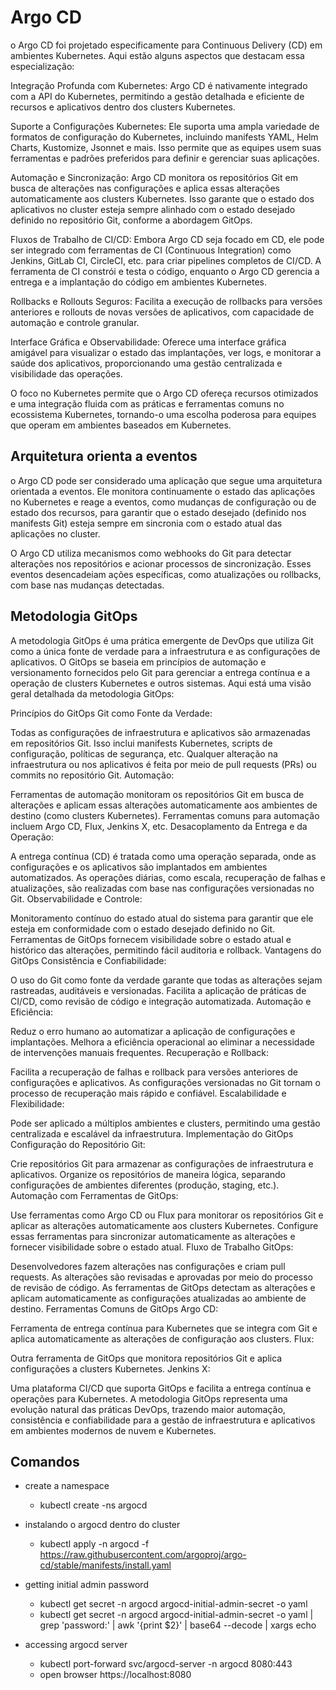 # Argo CD
 o Argo CD foi projetado especificamente para Continuous Delivery (CD) em ambientes Kubernetes. Aqui estão alguns aspectos que destacam essa especialização:

Integração Profunda com Kubernetes: Argo CD é nativamente integrado com a API do Kubernetes, permitindo a gestão detalhada e eficiente de recursos e aplicativos dentro dos clusters Kubernetes.

Suporte a Configurações Kubernetes: Ele suporta uma ampla variedade de formatos de configuração do Kubernetes, incluindo manifests YAML, Helm Charts, Kustomize, Jsonnet e mais. Isso permite que as equipes usem suas ferramentas e padrões preferidos para definir e gerenciar suas aplicações.

Automação e Sincronização: Argo CD monitora os repositórios Git em busca de alterações nas configurações e aplica essas alterações automaticamente aos clusters Kubernetes. Isso garante que o estado dos aplicativos no cluster esteja sempre alinhado com o estado desejado definido no repositório Git, conforme a abordagem GitOps.

Fluxos de Trabalho de CI/CD: Embora Argo CD seja focado em CD, ele pode ser integrado com ferramentas de CI (Continuous Integration) como Jenkins, GitLab CI, CircleCI, etc. para criar pipelines completos de CI/CD. A ferramenta de CI constrói e testa o código, enquanto o Argo CD gerencia a entrega e a implantação do código em ambientes Kubernetes.

Rollbacks e Rollouts Seguros: Facilita a execução de rollbacks para versões anteriores e rollouts de novas versões de aplicativos, com capacidade de automação e controle granular.

Interface Gráfica e Observabilidade: Oferece uma interface gráfica amigável para visualizar o estado das implantações, ver logs, e monitorar a saúde dos aplicativos, proporcionando uma gestão centralizada e visibilidade das operações.

O foco no Kubernetes permite que o Argo CD ofereça recursos otimizados e uma integração fluida com as práticas e ferramentas comuns no ecossistema Kubernetes, tornando-o uma escolha poderosa para equipes que operam em ambientes baseados em Kubernetes.

## Arquitetura orienta a eventos
o Argo CD pode ser considerado uma aplicação que segue uma arquitetura orientada a eventos. Ele monitora continuamente o estado das aplicações no Kubernetes e reage a eventos, como mudanças de configuração ou de estado dos recursos, para garantir que o estado desejado (definido nos manifests Git) esteja sempre em sincronia com o estado atual das aplicações no cluster.

O Argo CD utiliza mecanismos como webhooks do Git para detectar alterações nos repositórios e acionar processos de sincronização. Esses eventos desencadeiam ações específicas, como atualizações ou rollbacks, com base nas mudanças detectadas.

## Metodologia GitOps
A metodologia GitOps é uma prática emergente de DevOps que utiliza Git como a única fonte de verdade para a infraestrutura e as configurações de aplicativos. O GitOps se baseia em princípios de automação e versionamento fornecidos pelo Git para gerenciar a entrega contínua e a operação de clusters Kubernetes e outros sistemas. Aqui está uma visão geral detalhada da metodologia GitOps:

Princípios do GitOps
Git como Fonte da Verdade:

Todas as configurações de infraestrutura e aplicativos são armazenadas em repositórios Git. Isso inclui manifests Kubernetes, scripts de configuração, políticas de segurança, etc.
Qualquer alteração na infraestrutura ou nos aplicativos é feita por meio de pull requests (PRs) ou commits no repositório Git.
Automação:

Ferramentas de automação monitoram os repositórios Git em busca de alterações e aplicam essas alterações automaticamente aos ambientes de destino (como clusters Kubernetes).
Ferramentas comuns para automação incluem Argo CD, Flux, Jenkins X, etc.
Desacoplamento da Entrega e da Operação:

A entrega contínua (CD) é tratada como uma operação separada, onde as configurações e os aplicativos são implantados em ambientes automatizados.
As operações diárias, como escala, recuperação de falhas e atualizações, são realizadas com base nas configurações versionadas no Git.
Observabilidade e Controle:

Monitoramento contínuo do estado atual do sistema para garantir que ele esteja em conformidade com o estado desejado definido no Git.
Ferramentas de GitOps fornecem visibilidade sobre o estado atual e histórico das alterações, permitindo fácil auditoria e rollback.
Vantagens do GitOps
Consistência e Confiabilidade:

O uso do Git como fonte da verdade garante que todas as alterações sejam rastreadas, auditáveis e versionadas.
Facilita a aplicação de práticas de CI/CD, como revisão de código e integração automatizada.
Automação e Eficiência:

Reduz o erro humano ao automatizar a aplicação de configurações e implantações.
Melhora a eficiência operacional ao eliminar a necessidade de intervenções manuais frequentes.
Recuperação e Rollback:

Facilita a recuperação de falhas e rollback para versões anteriores de configurações e aplicativos.
As configurações versionadas no Git tornam o processo de recuperação mais rápido e confiável.
Escalabilidade e Flexibilidade:

Pode ser aplicado a múltiplos ambientes e clusters, permitindo uma gestão centralizada e escalável da infraestrutura.
Implementação do GitOps
Configuração do Repositório Git:

Crie repositórios Git para armazenar as configurações de infraestrutura e aplicativos.
Organize os repositórios de maneira lógica, separando configurações de ambientes diferentes (produção, staging, etc.).
Automação com Ferramentas de GitOps:

Use ferramentas como Argo CD ou Flux para monitorar os repositórios Git e aplicar as alterações automaticamente aos clusters Kubernetes.
Configure essas ferramentas para sincronizar automaticamente as alterações e fornecer visibilidade sobre o estado atual.
Fluxo de Trabalho GitOps:

Desenvolvedores fazem alterações nas configurações e criam pull requests.
As alterações são revisadas e aprovadas por meio do processo de revisão de código.
As ferramentas de GitOps detectam as alterações e aplicam automaticamente as configurações atualizadas ao ambiente de destino.
Ferramentas Comuns de GitOps
Argo CD:

Ferramenta de entrega contínua para Kubernetes que se integra com Git e aplica automaticamente as alterações de configuração aos clusters.
Flux:

Outra ferramenta de GitOps que monitora repositórios Git e aplica configurações a clusters Kubernetes.
Jenkins X:

Uma plataforma CI/CD que suporta GitOps e facilita a entrega contínua e operações para Kubernetes.
A metodologia GitOps representa uma evolução natural das práticas DevOps, trazendo maior automação, consistência e confiabilidade para a gestão de infraestrutura e aplicativos em ambientes modernos de nuvem e Kubernetes.

## Comandos
- create a namespace 
  - kubectl create -ns argocd

- instalando o argocd dentro do cluster
  - kubectl apply -n argocd -f https://raw.githubusercontent.com/argoproj/argo-cd/stable/manifests/install.yaml

- getting initial admin password
  - kubectl get secret -n argocd argocd-initial-admin-secret -o yaml
  - kubectl get secret -n argocd argocd-initial-admin-secret -o yaml | grep 'password:' | awk '{print $2}' | base64 --decode | xargs echo

- accessing argocd server
  - kubectl port-forward svc/argocd-server -n argocd 8080:443
  - open browser https://localhost:8080